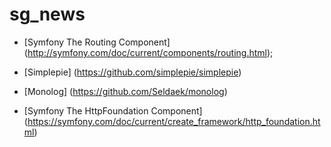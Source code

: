 # sg_news

* [Symfony The Routing Component] (http://symfony.com/doc/current/components/routing.html);
 
* [Simplepie] (https://github.com/simplepie/simplepie)
 
* [Monolog] (https://github.com/Seldaek/monolog)
 
* [Symfony The HttpFoundation Component] (https://symfony.com/doc/current/create_framework/http_foundation.html)
